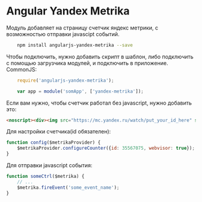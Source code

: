 # Angular Yandex Metrika
Модуль добавляет на страницу счетчик яндекс метрики, с возможностью отправки javascipt событий.
```sh
    npm install angularjs-yandex-metrika --save
```
Чтобы подключить, нужно добавить скрипт в шаблон, либо подключить с помощью загрузчика модулей, и подключить в приложение.
CommonJS:
```javascript
    require('angularjs-yandex-metrika');
```
```javascript
    var app = module('somApp', ['yandex-metrika']);
```
Если вам нужно, чтобы счетчик работал без javascript, нужно добавить это:
```html
<noscript><div><img src="https://mc.yandex.ru/watch/put_your_id_here" style="position:absolute; left:-9999px;" alt="" /></div></noscript>
```
Для настройки счетчика(id обязателен):
```javascript
function config($metrikaProvider) {
    $metrikaProvider.configureCounter({id: 35567075, webvisor: true});
}
```
Для отправки javascript события:
```javascript
function someCtrl($metrika) {
    // ...
    $metrika.fireEvent('some_event_name');
}
```
